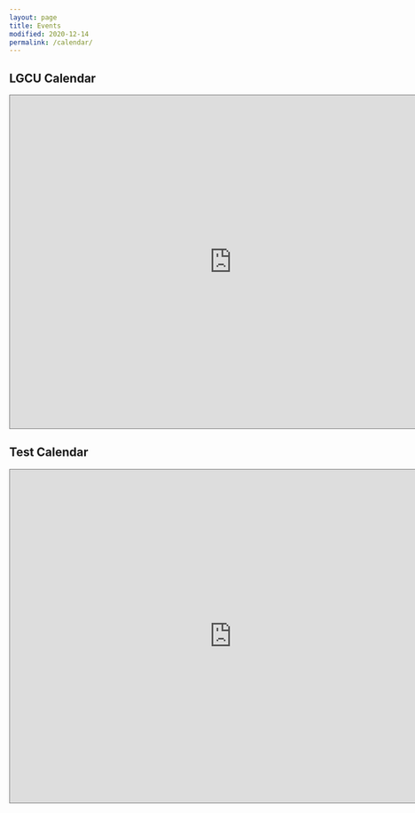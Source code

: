 ```yaml
---
layout: page
title: Events
modified: 2020-12-14
permalink: /calendar/
---
```


## LGCU Calendar

<iframe src="https://calendar.google.com/calendar/embed?height=600&amp;wkst=1&amp;bgcolor=%23ffffff&amp;ctz=America%2FToronto&amp;src=Z3JhZHJvb201NjhAZ21haWwuY29t&amp;src=azcxbDQwcGszZDhlaTRpMnBhbXF2MGpqZWNAZ3JvdXAuY2FsZW5kYXIuZ29vZ2xlLmNvbQ&amp;src=cXRqcGRyNW85dTBzZzFwb2ltcnA5bWR2ZzBAZ3JvdXAuY2FsZW5kYXIuZ29vZ2xlLmNvbQ&amp;src=ZjI5aXRhNmlmNWRtZGRwMW9uaGl2cDAyMmtAZ3JvdXAuY2FsZW5kYXIuZ29vZ2xlLmNvbQ&amp;src=bGppOHBpcDJvcjR2dWE2bGYzc2tzNmoxMm9AZ3JvdXAuY2FsZW5kYXIuZ29vZ2xlLmNvbQ&amp;color=%233F51B5&amp;color=%230B8043&amp;color=%23F09300&amp;color=%23F09300&amp;color=%23B39DDB&amp;showTitle=0&amp;showTabs=1&amp;showCalendars=1" style="border:solid 1px #777" width="800" height="600" frameborder="0" scrolling="no"></iframe>

## Test Calendar

<iframe src="https://calendar.google.com/calendar/embed?height=600&amp;wkst=1&amp;bgcolor=%23ffffff&amp;ctz=America%2FToronto&amp;src=Z3JhZHJvb201NjhAZ21haWwuY29t&amp;src=azcxbDQwcGszZDhlaTRpMnBhbXF2MGpqZWNAZ3JvdXAuY2FsZW5kYXIuZ29vZ2xlLmNvbQ&amp;src=cXRqcGRyNW85dTBzZzFwb2ltcnA5bWR2ZzBAZ3JvdXAuY2FsZW5kYXIuZ29vZ2xlLmNvbQ&amp;src=ZjI5aXRhNmlmNWRtZGRwMW9uaGl2cDAyMmtAZ3JvdXAuY2FsZW5kYXIuZ29vZ2xlLmNvbQ&amp;src=aDZmamV1aGZwNms5bTNvdWp1anVqNGpjaTRAZ3JvdXAuY2FsZW5kYXIuZ29vZ2xlLmNvbQ&amp;src=bGppOHBpcDJvcjR2dWE2bGYzc2tzNmoxMm9AZ3JvdXAuY2FsZW5kYXIuZ29vZ2xlLmNvbQ&amp;src=ZW4uY2FuYWRpYW4jaG9saWRheUBncm91cC52LmNhbGVuZGFyLmdvb2dsZS5jb20&amp;color=%233F51B5&amp;color=%230B8043&amp;color=%23F09300&amp;color=%23F09300&amp;color=%23D81B60&amp;color=%23B39DDB&amp;color=%23F4511E&amp;showTitle=0" style="border:solid 1px #777" width="800" height="600" frameborder="0" scrolling="no"></iframe>
